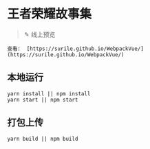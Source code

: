 # 王者荣耀故事集

> ✎ 线上预览

    查看:  [https://surile.github.io/WebpackVue/](https://surile.github.io/WebpackVue/)

## 本地运行

```shell
yarn install || npm install
yarn start || npm start
```

## 打包上传

```shell
yarn build || npm build
```
